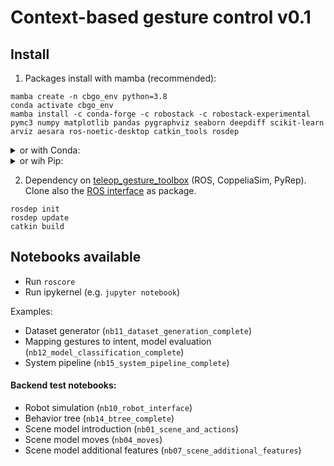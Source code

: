 # Context-based gesture control v0.1

## Install

1) Packages install with mamba (recommended):
```
mamba create -n cbgo_env python=3.8
conda activate cbgo_env
mamba install -c conda-forge -c robostack -c robostack-experimental pymc3 numpy matplotlib pandas pygraphviz seaborn deepdiff scikit-learn arviz aesara ros-noetic-desktop catkin_tools rosdep
```

<details>
<summary>or with Conda:</summary>
<code>conda create -n robot_env python=3.8</code>

<code>conda install -c conda-forge -c robostack -c robostack-experimental pymc3 numpy matplotlib pandas pygraphviz seaborn deepdiff scikit-learn arviz aesara ros-noetic-desktop catkin_tools rosdep</code>
</details>

<details>
<summary>or wih Pip:</summary>

<code>pip install pymc3 numpy matplotlib pandas graphviz seaborn deepdiff scikit-learn arviz aesara</code>

Install ROS noetic manually. Use python version 3.8.
</details>

2) Dependency on [teleop_gesture_toolbox](https://github.com/imitrob/teleop_gesture_toolbox) (ROS, CoppeliaSim, PyRep). Clone also the [ROS interface](https://github.com/imitrob/coppelia_sim_ros_interface) as package.
```
rosdep init
rosdep update
catkin build
```

## Notebooks available

- Run `roscore`
- Run ipykernel (e.g. `jupyter notebook`)

Examples:

- Dataset generator (`nb11_dataset_generation_complete`)
- Mapping gestures to intent, model evaluation (`nb12_model_classification_complete`)
- System pipeline (`nb15_system_pipeline_complete`)

#### Backend test notebooks:

- Robot simulation (`nb10_robot_interface`)
- Behavior tree (`nb14_btree_complete`)
- Scene model introduction (`nb01_scene_and_actions`)
- Scene model moves (`nb04_moves`)
- Scene model additional features (`nb07_scene_additional_features`)
